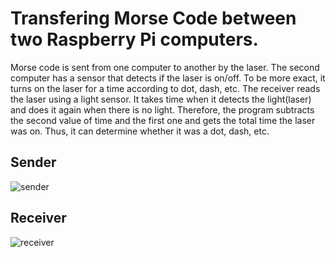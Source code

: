 # Transfering Morse Code between two Raspberry Pi computers.
Morse code is sent from one computer to another by the laser. The second computer has a sensor that detects if the laser is on/off. 
To be more exact, it turns on the laser for a time according to dot, dash, etc. The receiver reads the laser using a light sensor. 
It takes time when it detects the light(laser) and does it again when there is no light. Therefore, the program subtracts the second value of time and the first one and gets the total time the laser was on. 
Thus, it can determine whether it was a dot, dash, etc. 

## Sender
![sender](https://github.com/BelousDmitry/Raspberry-Pi-Morse-Code/assets/58919860/e7f26b5c-561d-4f40-b145-f0065f31aa9b)

## Receiver
![receiver](https://github.com/BelousDmitry/Raspberry-Pi-Morse-Code/assets/58919860/044a6718-fadd-4e1f-9b11-6fb641293a80)
